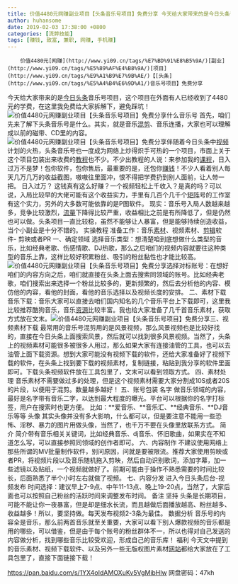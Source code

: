```yaml
---
title: 价值4480元网赚副业项目【头条音乐号项目】免费分享 今天给大家带来的是今日头条音乐号项目，这个项目在外面有人已经收到了4480元的学费，在这里我免费给大家拆解下，避免踩坑！什么音乐号 首先，咱们先来了解下头条音乐号是什么。其实，就是音乐混剪、音乐连播，大家也可以理解成以前的磁带、CD里的内容。伴随着今日头条中视频计划的火热，头条音乐号也一度成为网络上炒得炽手可热的一个项目，市面上关于这个项目包装出来收费的教程也不少。不少出教程的人说：来参加我的课程，日入过万不是梦！包你软件，包你售后，最重要的是，还包你赚钱！不少人看着别人每天几万几万的收益截图，嗷嗷往里面冲，恨不得把学费扔到别人面前，让人带一把。 日入过万？ 这钱真有这么好赚？一个视频轻松上千收入？是真的吗？可以说，入局比较早的大佬可能有这个收益实力，手里有几百个几千个矩阵号的工作室有这个实力，另外的大多数可能依靠的是P图软件。 现实：音乐号入局人数越来越多，竞争比较激烈，流量下降得比较严重，收益相比之前是有所降低了，但是仍然也可以做。头条项目一直比较稳，虽然不能够让人暴富，但是能够持续创造收益，当个小副业是十分不错的。 实操教程 准备工作：音乐素材、视频素材、剪辑软件-剪映或者PR 一、确定领域 选择音乐类型：想清楚咱到底想做什么类型的音乐，比如经典老歌、伤感情歌、DJ热歌，那么之后咱们的视频内容就要往这种类型的音乐上靠，这样比较好积累粉丝、吸引的粉丝黏性也才能比较高。选择对标账号：在想好咱们的内容方向之后，咱们就直接在头条上面去搜索同领域的账号。比如经典老歌，咱们搜索出来选择一个粉丝比较多的，更新频繁的，然后去分析他的内容、模仿他的内容，看他的封面，看他的音乐选择以及视频长度的安排。 二、素材下载 音乐下载：音乐大家可以直接去咱们国内知名的几个音乐平台上下载即可，这里我比较推荐酷狗音乐，音乐资源比较丰富。我也给大家准备了几千首音乐素材，获取方式放在文末。三、视频素材下载 最常用的音乐号混剪用的是风景视频，那么风景视频也是比较好找的，直接在今日头条上面搜索风景，然后就可以找到很多风景视频。当然了，头条上的视频素材可能很多被很多人用过，那么如果大家有连接油管的工具，也可以去油管上面下载资源。想到大家可能没有视频下载的软件，还给大家准备好了视频下载的软件，在头条上找到要下载的视频素材，复制链接，粘贴到我分享的软件里面即可。下载头条视频软件放在工具包里了，文末可以看到领取方式。 四、素材处理 音乐素材不需要做过多的处理，但是这个视频素材需要大家分割成10S或者20S的片段，以便用于混剪。数量越多越好！ 五、账号包装 名字 做音乐领域的内容，最好是名字带有音乐二字，以达到最大程度的曝光。平台可以根据你的名字打标签，用户在搜索时也更方便。 比如：**爱音乐、**音乐汇、**经典音乐、**DJ音乐等等 头像 其实头像并没有多大影响，什么都可以，但是要注意不能用一些恐怖、淫秽、暴力的图片用做头像，当然了，也千万不要在头像里放联系方式。 简介 简介带有音乐相关关键词，比如经典音乐、dj音乐、怀旧歌曲，如果实在不知道怎么写，可以直接参照同领域的创作者即可。 六、内容制作 不建议使用网络上那些所谓的MV批量制作软件，别问原因，问就是要被限流。推荐大家使用剪映或者PR，将视频片段以及音乐随机拖入剪映，然后自动识别歌词，添加字幕，加一些滤镜以及贴纸，一个视频就做好了。前期可能由于操作不熟悉需要的时间比较长，后面熟悉了半个小时左右就做了视频。 七、内容分发 进入今日头条后台-视频发布 时间选择：建议早上7-9点、中午11-13点、晚上19-20点，当然了，大家后面也可以按照自己粉丝的活跃时间来调整发布时间。 备注 坚持 头条是长期项目，可能不能让你一夜暴富，但是却是细水长流，而且越做后面播放越高、粉丝越多、收益越多！所以，要坚持做。每天发布视频2-3条为最佳。 数据分析 音乐号的内容全是音乐，那么前两首音乐就至关重要，大家可以看下别人爆款视频的音乐都是用的哪些，可以借鉴，但是由于每个账号的粉丝群体不一，所以也得对自己发送的内容做分析，找到哪些音乐比较受欢迎，形成自己的音乐库！ 福利 今天文中提到的音乐素材、视频下载软件、以及另外一些无版权图片素材网站都给大家放在了工具包里了，直接下面链接下载！
author: huhansome
date: 2019-02-03 17:38:00 +0800
categories: [流弊技能]
tags: [赚钱, 致富, 兼职, 网赚, 手机赚]
---
```



        价值4480元[网赚](http://www.yi09.cn/tags/%E7%BD%91%E8%B5%9A/)[副业](http://www.yi09.cn/tags/%E5%89%AF%E4%B8%9A/)[项目](http://www.yi09.cn/tags/%E9%A1%B9%E7%9B%AE/)【[头条](http://www.yi09.cn/tags/%E5%A4%B4%E6%9D%A1/)音乐号项目】免费分享
今天给大家带来的是[今日头条](http://www.yi09.cn/tags/%E4%BB%8A%E6%97%A5%E5%A4%B4%E6%9D%A1/)音乐号项目，这个项目在外面有人已经收到了4480元的学费，在这里我免费给大家拆解下，避免踩坑！![价值4480元网赚副业项目【头条音乐号项目】免费分享
](http://www.yi09.cn/zb_users/upload/2021/12/20211230222448164087428887744.jpeg)什么音乐号
首先，咱们先来了解下头条音乐号是什么。其实，就是音乐[混剪](http://www.yi09.cn/tags/%E6%B7%B7%E5%89%AA/)、音乐连播，大家也可以理解成以前的磁带、CD里的内容。![价值4480元网赚副业项目【头条音乐号项目】免费分享
](http://www.yi09.cn/zb_users/upload/2021/12/20211230222451164087429170963.jpeg)伴随着今日头条中[视频](http://www.yi09.cn/tags/shipin/)计划的火热，头条音乐号也一度成为网络上炒得炽手可热的一个项目，市面上关于这个项目包装出来收费的[教程](http://www.yi09.cn/tags/%E6%95%99%E7%A8%8B/)也不少。不少出教程的人说：来参加我的[课程](http://www.yi09.cn/tags/%E8%AF%BE%E7%A8%8B/)，日入过万不是梦！包你软件，包你售后，最重要的是，还包你[赚钱](http://www.yi09.cn/tags/%E8%B5%9A%E9%92%B1/)！不少人看着别人每天几万几万的收益截图，嗷嗷往里面冲，恨不得把学费扔到别人面前，让人带一把。
日入过万？
这钱真有这么好赚？一个视频轻松上千收入？是真的吗？可以说，入局比较早的大佬可能有这个收益实力，手里有几百个几千个[矩阵](http://www.yi09.cn/tags/%E7%9F%A9%E9%98%B5/)号的工作室有这个实力，另外的大多数可能依靠的是P图软件。
现实：音乐号入局人数越来越多，竞争比较激烈，[流量](http://www.yi09.cn/tags/%E6%B5%81%E9%87%8F/)下降得比较严重，收益相比之前是有所降低了，但是仍然也可以做。头条项目一直比较稳，虽然不能够让人暴富，但是能够持续创造收益，当个小副业是十分不错的。
实操教程
准备工作：音乐[素材](http://www.yi09.cn/tags/%E7%B4%A0%E6%9D%90/)、视频素材、[剪辑](http://www.yi09.cn/tags/%E5%89%AA%E8%BE%91/)软件-
剪映或者PR 一、确定领域
选择音乐类型：想清楚咱到底想做什么类型的音乐，比如经典老歌、伤感情歌、DJ热歌，那么之后咱们的视频内容就要往这种类型的音乐上靠，这样比较好积累粉丝、吸引的粉丝黏性也才能比较高。![价值4480元网赚副业项目【头条音乐号项目】免费分享
](http://www.yi09.cn/zb_users/upload/2021/12/20211230222456164087429668914.jpeg)选择对标账号：在想好咱们的内容方向之后，咱们就直接在头条上面去搜索同领域的账号。比如经典老歌，咱们搜索出来选择一个粉丝比较多的，更新频繁的，然后去分析他的内容、模仿他的内容，看他的封面，看他的音乐选择以及视频长度的安排。
二、素材下载
音乐下载：音乐大家可以直接去咱们国内知名的几个音乐平台上下载即可，这里我比较推荐酷狗音乐，音乐[资源](http://www.yi09.cn/tags/%E8%B5%84%E6%BA%90/)比较丰富。我也给大家准备了几千首音乐素材，获取方式放在文末。![价值4480元网赚副业项目【头条音乐号项目】免费分享
](http://www.yi09.cn/zb_users/upload/2021/12/20211230222458164087429829994.jpeg)三、视频素材下载
最常用的音乐号混剪用的是风景视频，那么风景视频也是比较好找的，直接在今日头条上面搜索风景，然后就可以找到很多风景视频。当然了，头条上的视频素材可能很多被很多人用过，那么如果大家有连接油管的工具，也可以去油管上面下载资源。想到大家可能没有视频下载的软件，还给大家准备好了视频下载的软件，在头条上找到要下载的视频素材，复制链接，粘贴到我分享的软件里面即可。下载头条视频软件放在工具包里了，文末可以看到领取方式。
四、素材处理 音乐素材不需要做过多的处理，但是这个视频素材需要大家分割成10S或者20S的片段，以便用于混剪。数量越多越好！ 五、账号包装 名字
做音乐领域的内容，最好是名字带有音乐二字，以达到最大程度的曝光。平台可以根据你的名字打标签，用户在搜索时也更方便。
比如：**爱音乐、**音乐汇、**经典音乐、**DJ音乐等等 头像
其实头像并没有多大影响，什么都可以，但是要注意不能用一些恐怖、淫秽、暴力的图片用做头像，当然了，也千万不要在头像里放联系方式。 简介
简介带有音乐相关关键词，比如经典音乐、dj音乐、怀旧歌曲，如果实在不知道怎么写，可以直接参照同领域的创作者即可。 六、内容制作
不建议使用网络上那些所谓的MV批量制作软件，别问原因，问就是要被限流。推荐大家使用剪映或者PR，将视频片段以及音乐随机拖入剪映，然后自动识别歌词，添加字幕，加一些滤镜以及贴纸，一个视频就做好了。前期可能由于操作不熟悉需要的时间比较长，后面熟悉了半个小时左右就做了视频。
七、内容分发 进入今日头条后台-视频发布
时间选择：建议早上7-9点、中午11-13点、晚上19-20点，当然了，大家后面也可以按照自己粉丝的活跃时间来调整发布时间。 备注 坚持
头条是长期项目，可能不能让你一夜暴富，但是却是细水长流，而且越做后面播放越高、粉丝越多、收益越多！所以，要坚持做。每天发布视频2-3条为最佳。 数据分析
音乐号的内容全是音乐，那么前两首音乐就至关重要，大家可以看下别人爆款视频的音乐都是用的哪些，可以借鉴，但是由于每个账号的粉丝群体不一，所以也得对自己发送的内容做分析，找到哪些音乐比较受欢迎，形成自己的音乐库！
福利
今天文中提到的音乐素材、视频下载软件、以及另外一些无版权图片素材[网站](http://www.yi09.cn/tags/%E7%BD%91%E7%AB%99/)都给大家放在了工具包里了，直接下面链接下载！

https://pan.baidu.com/s/1YX4oIdAMOXuKv5VgMibHlw 网盘密码：47kh

  

